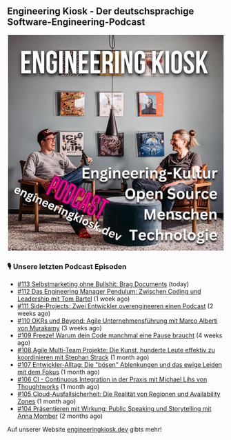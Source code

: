 ## Engineering Kiosk - Der deutschsprachige Software-Engineering-Podcast

<p align="center">
  <img width="500" height="500" src="https://github.com/EngineeringKiosk/.github/blob/main/images/podcast_square.jpg" alt="Engineering Kiosk Podcast" title="Engineering Kiosk Podcast">
</p>

### 🎙️ Unsere letzten Podcast Episoden


- [#113 Selbstmarketing ohne Bullshit: Brag Documents](https://engineeringkiosk.dev) (today)
- [#112 Das Engineering Manager Pendulum: Zwischen Coding und Leadership mit Tom Bartel](https://engineeringkiosk.dev) (1 week ago)
- [#111 Side-Projects: Zwei Entwickler overengineeren einen Podcast](https://engineeringkiosk.dev) (2 weeks ago)
- [#110 OKRs und Beyond: Agile Unternehmensführung mit Marco Alberti von Murakamy](https://engineeringkiosk.dev) (3 weeks ago)
- [#109 Freeze! Warum dein Code manchmal eine Pause braucht](https://engineeringkiosk.dev) (4 weeks ago)
- [#108 Agile Multi-Team Projekte: Die Kunst, hunderte Leute effektiv zu koordinieren mit Stephan Strack](https://engineeringkiosk.dev) (1 month ago)
- [#107 Entwickler-Alltag: Die &#34;bösen&#34; Ablenkungen und das ewige Leiden mit dem Fokus](https://engineeringkiosk.dev) (1 month ago)
- [#106 CI - Continuous Integration in der Praxis mit Michael Lihs von Thoughtworks](https://engineeringkiosk.dev) (1 month ago)
- [#105 Cloud-Ausfallsicherheit: Die Realität von Regionen und Availability Zones](https://engineeringkiosk.dev) (1 month ago)
- [#104 Präsentieren mit Wirkung: Public Speaking und Storytelling mit Anna Momber](https://engineeringkiosk.dev) (2 months ago)

Auf unserer Website [engineeringkiosk.dev](https://engineeringkiosk.dev/) gibts mehr!
